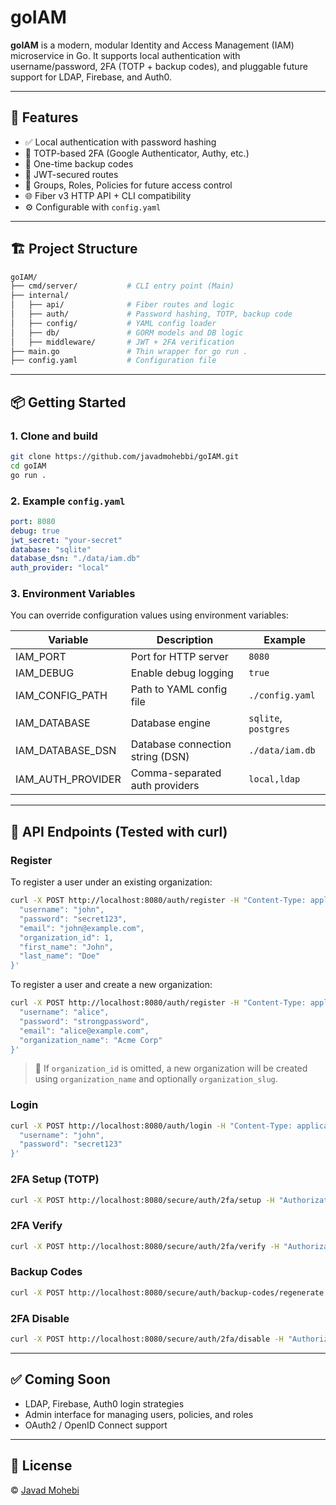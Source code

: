 # goIAM

**goIAM** is a modern, modular Identity and Access Management (IAM) microservice in Go. It supports local authentication with username/password, 2FA (TOTP + backup codes), and pluggable future support for LDAP, Firebase, and Auth0.

---

## 🚀 Features

- ✅ Local authentication with password hashing
- 🔐 TOTP-based 2FA (Google Authenticator, Authy, etc.)
- 🔁 One-time backup codes
- 🔐 JWT-secured routes
- 🧩 Groups, Roles, Policies for future access control
- 🌐 Fiber v3 HTTP API + CLI compatibility
- ⚙️ Configurable with `config.yaml`

---

## 🏗️ Project Structure

```bash
goIAM/
├── cmd/server/           # CLI entry point (Main)
├── internal/
│   ├── api/              # Fiber routes and logic
│   ├── auth/             # Password hashing, TOTP, backup code
│   ├── config/           # YAML config loader
│   ├── db/               # GORM models and DB logic
│   ├── middleware/       # JWT + 2FA verification
├── main.go               # Thin wrapper for go run .
├── config.yaml           # Configuration file
```

---

## 📦 Getting Started

### 1. Clone and build

```bash
git clone https://github.com/javadmohebbi/goIAM.git
cd goIAM
go run .
```


### 2. Example `config.yaml`

```yaml
port: 8080
debug: true
jwt_secret: "your-secret"
database: "sqlite"
database_dsn: "./data/iam.db"
auth_provider: "local"
```

### 3. Environment Variables

You can override configuration values using environment variables:

| Variable              | Description                                | Example              |
|-----------------------|--------------------------------------------|----------------------|
| IAM_PORT              | Port for HTTP server                       | `8080`               |
| IAM_DEBUG             | Enable debug logging                       | `true`               |
| IAM_CONFIG_PATH       | Path to YAML config file                   | `./config.yaml`      |
| IAM_DATABASE          | Database engine                            | `sqlite`, `postgres` |
| IAM_DATABASE_DSN      | Database connection string (DSN)           | `./data/iam.db`      |
| IAM_AUTH_PROVIDER     | Comma-separated auth providers             | `local,ldap`         |

---

## 🔐 API Endpoints (Tested with curl)

### Register

To register a user under an existing organization:

```bash
curl -X POST http://localhost:8080/auth/register -H "Content-Type: application/json" -d '{
  "username": "john",
  "password": "secret123",
  "email": "john@example.com",
  "organization_id": 1,
  "first_name": "John",
  "last_name": "Doe"
}'
```

To register a user and create a new organization:

```bash
curl -X POST http://localhost:8080/auth/register -H "Content-Type: application/json" -d '{
  "username": "alice",
  "password": "strongpassword",
  "email": "alice@example.com",
  "organization_name": "Acme Corp"
}'
```

> 🛂 If `organization_id` is omitted, a new organization will be created using `organization_name` and optionally `organization_slug`.

### Login

```bash
curl -X POST http://localhost:8080/auth/login -H "Content-Type: application/json" -d '{
  "username": "john",
  "password": "secret123"
}'
```

### 2FA Setup (TOTP)

```bash
curl -X POST http://localhost:8080/secure/auth/2fa/setup -H "Authorization: Bearer $TOKEN"
```

### 2FA Verify

```bash
curl -X POST http://localhost:8080/secure/auth/2fa/verify -H "Authorization: Bearer $TOKEN" -d '{"code": "123456"}'
```

### Backup Codes

```bash
curl -X POST http://localhost:8080/secure/auth/backup-codes/regenerate -H "Authorization: Bearer $TOKEN"
```

### 2FA Disable

```bash
curl -X POST http://localhost:8080/secure/auth/2fa/disable -H "Authorization: Bearer $TOKEN" -d '{"code": "123456"}'
```

---

## ✅ Coming Soon

- LDAP, Firebase, Auth0 login strategies
- Admin interface for managing users, policies, and roles
- OAuth2 / OpenID Connect support

---

## 📄 License

© [Javad Mohebi](https://github.com/javadmohebbi)
